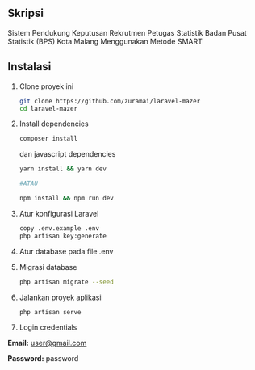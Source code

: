 ## Skripsi
Sistem Pendukung Keputusan Rekrutmen Petugas Statistik Badan Pusat Statistik (BPS) Kota Malang Menggunakan Metode SMART

## Instalasi
1. Clone proyek ini
    ```bash
    git clone https://github.com/zuramai/laravel-mazer
    cd laravel-mazer
    ```
2. Install dependencies
    ```bash
    composer install
    ```
    dan javascript dependencies
    ```bash
    yarn install && yarn dev

    #ATAU

    npm install && npm run dev
    ```

3. Atur konfigurasi Laravel
    ```bash
    copy .env.example .env
    php artisan key:generate
    ```

4. Atur database pada file .env

5. Migrasi database
    ```bash
    php artisan migrate --seed
    ```

6. Jalankan proyek aplikasi
    ```bash
    php artisan serve
    ```

7. Login credentials

**Email:** user@gmail.com

**Password:** password
